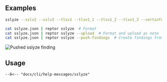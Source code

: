## Examples

```bash title="SSLyze scan"
sslyze --sslv2 --sslv3 --tlsv1 --tlsv1_1 --tlsv1_2 --tlsv1_3 --certinfo --reneg --compression --heartbleed --openssl_ccs --fallback --robot "$target" --json_out=- | tee sslyze.json
```

```bash title="SSLyze"
cat sslyze.json | reptor sslyze  # Format
cat sslyze.json | reptor sslyze --upload  # Format and upload as note
cat sslyze.json | reptor sslyze --push-findings  # Create findings from scan results
```

![Pushed sslyze finding](/cli/assets/sslyze-finding.png)

## Usage
```
--8<-- "docs/cli/help-messages/sslyze"
```
